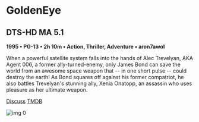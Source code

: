 # GoldenEye

## DTS-HD MA 5.1

**1995 • PG-13 • 2h 10m • Action, Thriller, Adventure • aron7awol**

When a powerful satellite system falls into the hands of Alec Trevelyan, AKA Agent 006, a former ally-turned-enemy, only James Bond can save the world from an awesome space weapon that -- in one short pulse -- could destroy the earth! As Bond squares off against his former compatriot, he also battles Trevelyan's stunning ally, Xenia Onatopp, an assassin who uses pleasure as her ultimate weapon.

[Discuss](https://www.avsforum.com/threads/bass-eq-for-filtered-movies.2995212/post-56957228)  [TMDB](710)

![img 0](https://i.imgur.com/vqvBexK.jpg)

